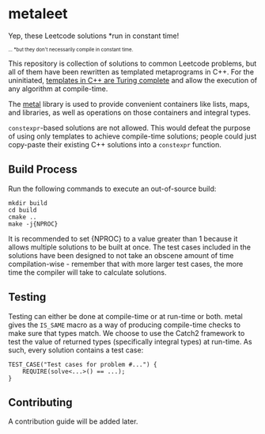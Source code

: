 # metaleet 

Yep, these Leetcode solutions *run in constant time!

<sup><sub>... *but they don't necessarily compile in constant time.</sub></sup>

This repository is collection of solutions to common Leetcode problems, but all of
them have been rewritten as templated metaprograms in C++. For the uninitiated,
[templates in C++ are Turing complete](https://en.wikipedia.org/wiki/Template_metaprogramming) and allow the execution of any algorithm 
at compile-time. 

The [metal](https://github.com/brunocodutra/metal) library is used to provide convenient containers like lists, maps, 
and libraries, as well as operations on those containers and integral types.

`constexpr`-based solutions are not allowed. This would defeat the
purpose of using only templates to achieve compile-time solutions; people could
just copy-paste their existing C++ solutions into a `constexpr` function.

## Build Process 

Run the following commands to execute an out-of-source build:

```
mkdir build
cd build
cmake ..
make -j{NPROC}
```

It is recommended to set {NPROC} to a value greater than 1 because it allows
multiple solutions to be built at once. The test cases included in the solutions
have been designed to not take an obscene amount of time compilation-wise - remember
that with more larger test cases, the more time the compiler will take to calculate
solutions.

## Testing

Testing can either be done at compile-time or at run-time or both. metal gives the 
`IS_SAME` macro as a way of producing compile-time checks to make sure that 
types match. We choose to use the Catch2 framework to test the value of returned
types (specifically integral types) at run-time. As such, every solution contains
a test case:

```
TEST_CASE("Test cases for problem #...") {
    REQUIRE(solve<...>() == ...);
}
```

## Contributing

A contribution guide will be added later.
